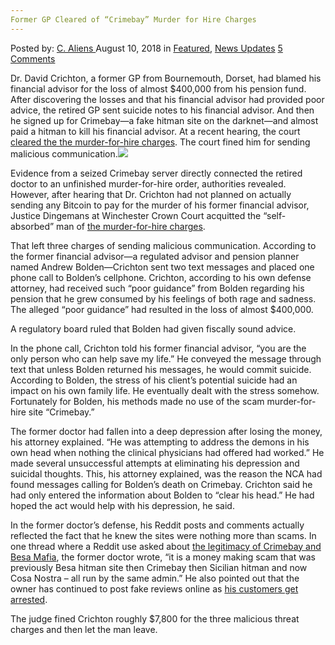 ```yaml
---
Former GP Cleared of “Crimebay” Murder for Hire Charges
---
```

<article class="post-listing post-26529 post type-post status-publish format-standard has-post-thumbnail hentry 
category-news-updates tag-charges tag-cleared tag-crimebay tag-gp tag-hire tag-murder">
<div class="post-inner">
<span>Posted by: <a href="https://www.deepdotweb.com/author/caliens/" title="">C. Aliens </a></span>
<span>August 10, 2018</span>
<span>in <a href="https://www.deepdotweb.com/category/deepdot-news/" rel="category tag">Featured</a>, <a href="https://www.deepdotweb.com/category/news-updates/" rel="category tag">News Updates</a></span>
<span><a href="https://www.deepdotweb.com/2018/08/10/former-gp-cleared-of-crimebay-murder-for-hire-charges/#comments">5 Comments</a></span>


<p>Dr. David Crichton, a former GP from Bournemouth, Dorset, had blamed his financial advisor for the loss of almost $400,000 from his pension fund. After discovering the losses and that his financial advisor had provided poor advice, the retired GP sent suicide notes to his financial advisor. And then he signed up for Crimebay—a fake hitman site on the darknet—and almost paid a hitman to kill his financial advisor. At a recent hearing, the court <a href="https://www.google.com/url?sa=t&amp;source=web&amp;rct=j&amp;url=https://www.financialplanningtoday.co.uk/news/item/9069-ex-gp-cleared-of-trying-to-hire-hitman-to-kill-financial-adviser&amp;ved=0ahUKEwjzlcnu_r7cAhVkh1QKHVg5Dc44KBCpAgg0KAEwCA&amp;usg=AOvVaw21Smg7RKhU-t0SIDd1GSKU">cleared the the murder-for-hire charges</a>. The court fined him for sending malicious communication.<img class="wp-image-26532 aligncenter" src="https://www.deepdotweb.com/wp-content/uploads/2018/08/word-image-23.jpeg" srcset="https://www.deepdotweb.com/wp-content/uploads/2018/08/word-image-23.jpeg 660w, https://www.deepdotweb.com/wp-content/uploads/2018/08/word-image-23-300x154.jpeg 300w" sizes="(max-width: 660px) 100vw, 660px" /></p>
<p>Evidence from a seized Crimebay server directly connected the retired doctor to an unfinished murder-for-hire order, authorities revealed. However, after hearing that Dr. Crichton had not planned on actually sending any Bitcoin to pay for the murder of his former financial advisor, Justice Dingemans at Winchester Crown Court acquitted the “self-absorbed” man of <a href="https://www.deepdotweb.com/2018/05/03/illinois-woman-nabbed-in-dark-web-murder-for-hire-plot/">the murder-for-hire charges</a>.</p>
<p>That left three charges of sending malicious communication. According to the former financial advisor—a regulated advisor and pension planner named Andrew Bolden—Crichton sent two text messages and placed one phone call to Bolden’s cellphone. Crichton, according to his own defense attorney, had received such “poor guidance” from Bolden regarding his pension that he grew consumed by his feelings of both rage and sadness. The alleged “poor guidance” had resulted in the loss of almost $400,000.</p>
<p>A regulatory board ruled that Bolden had given fiscally sound advice.</p>
<p>In the phone call, Crichton told his former financial advisor, “you are the only person who can help save my life.” He conveyed the message through text that unless Bolden returned his messages, he would commit suicide. According to Bolden, the stress of his client’s potential suicide had an impact on his own family life. He eventually dealt with the stress somehow. Fortunately for Bolden, his methods made no use of the scam murder-for-hire site “Crimebay.”</p>
<p>The former doctor had fallen into a deep depression after losing the money, his attorney explained. “He was attempting to address the demons in his own head when nothing the clinical physicians had offered had worked.” He made several unsuccessful attempts at eliminating his depression and suicidal thoughts. This, his attorney explained, was the reason the NCA had found messages calling for Bolden&#8217;s death on Crimebay. Crichton said he had only entered the information about Bolden to “clear his head.” He had hoped the act would help with his depression, he said.</p>
<p>In the former doctor&#8217;s defense, his Reddit posts and comments actually reflected the fact that he knew the sites were nothing more than scams. In one thread where a Reddit use asked about <a href="https://www.deepdotweb.com/2017/02/06/man-tried-hire-hitman-darknet-kill-wife-got-scammed-arrested-instead/">the legitimacy of Crimebay and Besa Mafia</a>, the former doctor wrote, “it is a money making scam that was previously Besa hitman site then Crimebay then Sicilian hitman and now Cosa Nostra &#8211; all run by the same admin.” He also pointed out that the owner has continued to post fake reviews online as <a href="https://www.deepdotweb.com/2018/01/04/woman-sentenced-six-years-hiring-hitman-darknet/">his customers get arrested</a>.</p>
<p>The judge fined Crichton roughly $7,800 for the three malicious threat charges and then let the man leave.</p>
</div>
<span style="display:none"><a href="https://www.deepdotweb.com/tag/charges/" rel="tag">charges</a> <a href="https://www.deepdotweb.com/tag/cleared/" rel="tag">cleared</a> <a href="https://www.deepdotweb.com/tag/crimebay/" rel="tag">crimebay</a> <a href="https://www.deepdotweb.com/tag/gp/" rel="tag">gp</a> <a href="https://www.deepdotweb.com/tag/hire/" rel="tag">hire</a> <a href="https://www.deepdotweb.com/tag/murder/" rel="tag">murder</a></span> <span style="display:none" class="updated">2018-08-10</span>
<div style="display:none" class="vcard author" itemprop="author" itemscope itemtype="http://schema.org/Person"><strong class="fn" itemprop="name"><a href="https://www.deepdotweb.com/author/caliens/" title="Posts by C. Aliens" rel="author">C. Aliens</a></strong></div>
</div>
</article>

